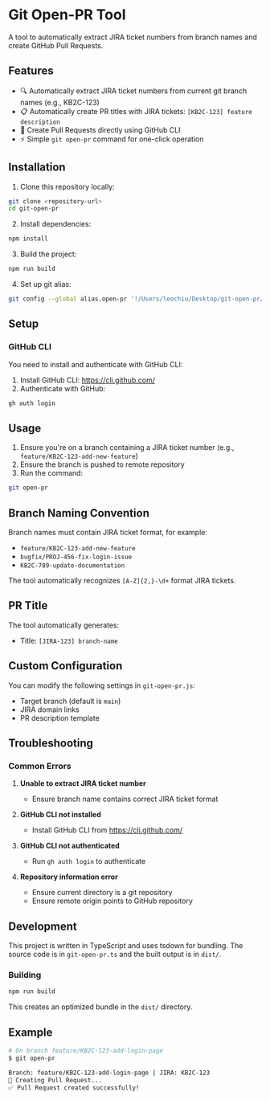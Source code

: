 # Git Open-PR Tool

A tool to automatically extract JIRA ticket numbers from branch names and create GitHub Pull Requests.

## Features

- 🔍 Automatically extract JIRA ticket numbers from current git branch names (e.g., KB2C-123)
- 📋 Automatically create PR titles with JIRA tickets: `[KB2C-123] feature description`
- 🚀 Create Pull Requests directly using GitHub CLI
- ⚡ Simple `git open-pr` command for one-click operation

## Installation

1. Clone this repository locally:
```bash
git clone <repository-url>
cd git-open-pr
```

2. Install dependencies:
```bash
npm install
```

3. Build the project:
```bash
npm run build
```

4. Set up git alias:
```bash
git config --global alias.open-pr '!/Users/leochiu/Desktop/git-open-pr/dist/git-open-pr.js'
```

## Setup

### GitHub CLI

You need to install and authenticate with GitHub CLI:

1. Install GitHub CLI: https://cli.github.com/
2. Authenticate with GitHub:

```bash
gh auth login
```

## Usage

1. Ensure you're on a branch containing a JIRA ticket number (e.g., `feature/KB2C-123-add-new-feature`)
2. Ensure the branch is pushed to remote repository
3. Run the command:

```bash
git open-pr
```

## Branch Naming Convention

Branch names must contain JIRA ticket format, for example:
- `feature/KB2C-123-add-new-feature`
- `bugfix/PROJ-456-fix-login-issue`
- `KB2C-789-update-documentation`

The tool automatically recognizes `[A-Z]{2,}-\d+` format JIRA tickets.

## PR Title

The tool automatically generates:
- Title: `[JIRA-123] branch-name`

## Custom Configuration

You can modify the following settings in `git-open-pr.js`:
- Target branch (default is `main`)
- JIRA domain links
- PR description template

## Troubleshooting

### Common Errors

1. **Unable to extract JIRA ticket number**
   - Ensure branch name contains correct JIRA ticket format

2. **GitHub CLI not installed**
   - Install GitHub CLI from https://cli.github.com/

3. **GitHub CLI not authenticated**
   - Run `gh auth login` to authenticate

4. **Repository information error**
   - Ensure current directory is a git repository
   - Ensure remote origin points to GitHub repository

## Development

This project is written in TypeScript and uses tsdown for bundling. The source code is in `git-open-pr.ts` and the built output is in `dist/`.

### Building

```bash
npm run build
```

This creates an optimized bundle in the `dist/` directory.

## Example

```bash
# On branch feature/KB2C-123-add-login-page
$ git open-pr

Branch: feature/KB2C-123-add-login-page | JIRA: KB2C-123
🚀 Creating Pull Request...
✅ Pull Request created successfully!
```